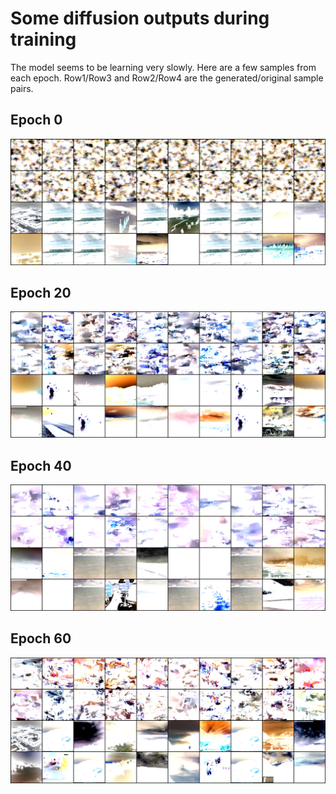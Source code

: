 # Some diffusion outputs during training

The model seems to be learning very slowly. Here are a few samples from each epoch. Row1/Row3 and Row2/Row4 are the generated/original sample pairs.

## Epoch 0
![Samples from epoch0](image_epoch0_w0.5.png)

## Epoch 20
![Samples from epoch20](image_epoch20_w0.5.png)

## Epoch 40
![Samples from epoch40](image_epoch40_w0.5.png)

## Epoch 60
![Samples from epoch60](image_epoch60_w0.5.png)
